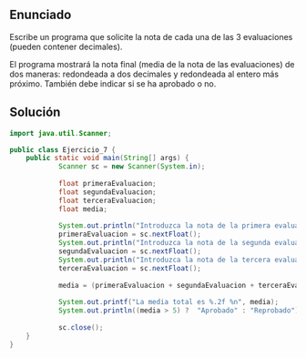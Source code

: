 ## Enunciado
Escribe un programa que solicite la nota de cada una de las 3 evaluaciones (pueden contener decimales).

El programa mostrará la nota final (media de la nota de las evaluaciones) de dos maneras: redondeada a dos decimales y redondeada al entero más próximo. También debe indicar si se ha aprobado o no.

## Solución

 
```java
import java.util.Scanner;

public class Ejercicio_7 {
    public static void main(String[] args) { 
    	    Scanner sc = new Scanner(System.in);
			
			float primeraEvaluacion;
			float segundaEvaluacion;
			float terceraEvaluacion;
			float media;
			
			System.out.println("Introduzca la nota de la primera evaluación");
			primeraEvaluacion = sc.nextFloat();
			System.out.println("Introduzca la nota de la segunda evaluación");
			segundaEvaluacion = sc.nextFloat();
			System.out.println("Introduzca la nota de la tercera evaluación");
			terceraEvaluacion = sc.nextFloat();
			
			media = (primeraEvaluacion + segundaEvaluacion + terceraEvaluacion)/3;
			
			System.out.printf("La media total es %.2f %n", media);
			System.out.println((media > 5) ?  "Aprobado" : "Reprobado");
			
			sc.close();
    }
}
```

